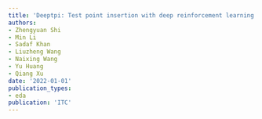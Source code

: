 ```yaml
---
title: 'Deeptpi: Test point insertion with deep reinforcement learning'
authors:
- Zhengyuan Shi
- Min Li
- Sadaf Khan
- Liuzheng Wang
- Naixing Wang
- Yu Huang
- Qiang Xu
date: '2022-01-01'
publication_types:
- eda
publication: 'ITC'
---
```

